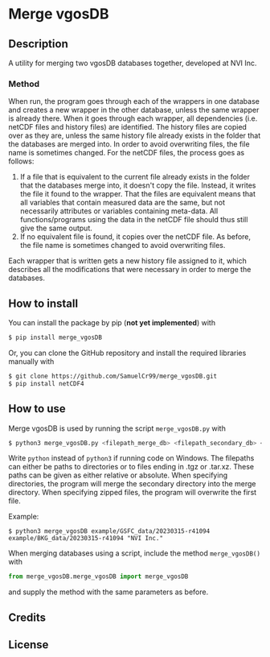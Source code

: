 # Merge vgosDB 

## Description

A utility for merging two vgosDB databases together, developed at NVI Inc.

### Method

When run, the program goes through each of the wrappers in one database and creates a new wrapper in the other database, unless the same wrapper is already there. When it goes through each wrapper, all dependencies (i.e. netCDF files and history files) are identified. The history files are copied over as they are, unless the same history file already exists in the folder that the databases are merged into. In order to avoid overwriting files, the file name is sometimes changed. For the netCDF files, the process goes as follows:

1. If a file that is equivalent to the current file already exists in the folder that the databases merge into, it doesn't copy the file. Instead, it writes the file it found to the wrapper. That the files are equivalent means that all variables that contain measured data are the same, but not necessarily attributes or variables containing meta-data. All functions/programs using the data in the netCDF file should thus still give the same output.
2. If no equivalent file is found, it copies over the netCDF file. As before, the file name is sometimes changed to avoid overwriting files.

Each wrapper that is written gets a new history file assigned to it, which describes all the modifications that were necessary in order to merge the databases.

## How to install

You can install the package by pip (__not yet implemented__) with

```bash
$ pip install merge_vgosDB
```

Or, you can clone the GitHub repository and install the required libraries manually with

```bash
$ git clone https://github.com/SamuelCr99/merge_vgosDB.git
$ pip install netCDF4
```

## How to use

Merge vgosDB is used by running the script `merge_vgosDB.py` with

```bash
$ python3 merge_vgosDB.py <filepath_merge_db> <filepath_secondary_db> <name_executer>
```

Write `python` instead of `python3` if running code on Windows. The filepaths can either be paths to directories or to files ending in .tgz or .tar.xz. These paths can be given as either relative or absolute. When specifying directories, the program will merge the secondary directory into the merge directory. When specifying zipped files, the program will overwrite the first file.

Example: 
```
$ python3 merge_vgosDB example/GSFC_data/20230315-r41094 example/BKG_data/20230315-r41094 "NVI Inc."
```

When merging databases using a script, include the method `merge_vgosDB()` with

```python
from merge_vgosDB.merge_vgosDB import merge_vgosDB
```

and supply the method with the same parameters as before.

## Credits



## License